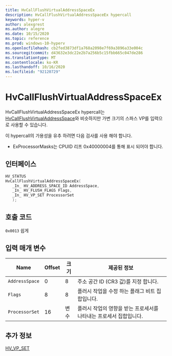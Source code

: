 ```yaml
---
title: HvCallFlushVirtualAddressSpaceEx
description: HvCallFlushVirtualAddressSpaceEx hypercall
keywords: hyper-v
author: alexgrest
ms.author: alegre
ms.date: 10/15/2020
ms.topic: reference
ms.prod: windows-10-hyperv
ms.openlocfilehash: cb2fed3873df1a768a2098e7f69a3896a33e004c
ms.sourcegitcommit: d43632e3dc22e2b7a256b5c15fbb665c047de286
ms.translationtype: MT
ms.contentlocale: ko-KR
ms.lasthandoff: 10/16/2020
ms.locfileid: "92120729"
---
```

# <a name="hvcallflushvirtualaddressspaceex"></a>HvCallFlushVirtualAddressSpaceEx

HvCallFlushVirtualAddressSpaceEx hypercall는 [HvCallFlushVirtualAddressSpace](HvCallFlushVirtualAddressSpace.md)와 비슷하지만 가변 크기의 스파스 VP를 입력으로 사용할 수 있습니다.

이 hypercall의 가용성을 유추 하려면 다음 검사를 사용 해야 합니다.

- ExProcessorMasks는 CPUID 리프 0x40000004를 통해 표시 되어야 합니다.

## <a name="interface"></a>인터페이스

 ```c
HV_STATUS
HvCallFlushVirtualAddressSpaceEx(
    _In_ HV_ADDRESS_SPACE_ID AddressSpace,
    _In_ HV_FLUSH_FLAGS Flags,
    _In_ HV_VP_SET ProcessorSet
    );
 ```

## <a name="call-code"></a>호출 코드

`0x0013` 쉽게

## <a name="input-parameters"></a>입력 매개 변수

| Name                    | Offset     | 크기     | 제공된 정보                      |
|-------------------------|------------|----------|-------------------------------------------|
| `AddressSpace`          | 0          | 8        | 주소 공간 ID (CR3 값)를 지정 합니다. |
| `Flags`                 | 8          | 8        | 플러시 작업을 수정 하는 플래그 비트 집합입니다. |
| `ProcessorSet`          | 16         | 변수 | 플러시 작업의 영향을 받는 프로세서를 나타내는 프로세서 집합입니다. |

## <a name="see-also"></a>추가 정보

[HV_VP_SET](../datatypes/HV_VP_SET.md)
